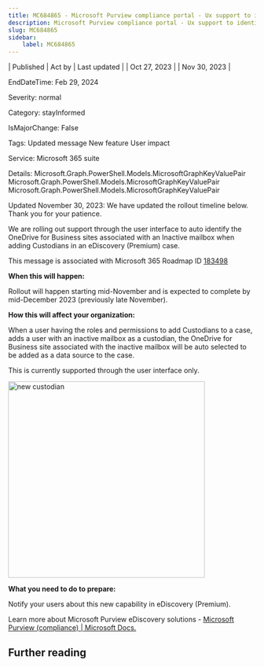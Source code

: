 ```yaml
---
title: MC684865 - Microsoft Purview compliance portal - Ux support to identify ODB site for an inactive mailbox in eDiscovery (Premium)
description: Microsoft Purview compliance portal - Ux support to identify ODB site for an inactive mailbox in eDiscovery (Premium)
slug: MC684865
sidebar:
    label: MC684865
---
```


| Published | Act by | Last updated |
| Oct 27, 2023 |  | Nov 30, 2023 |

EndDateTime: Feb 29, 2024

Severity: normal

Category: stayInformed

IsMajorChange: False

Tags: Updated message New feature User impact

Service: Microsoft 365 suite

Details: Microsoft.Graph.PowerShell.Models.MicrosoftGraphKeyValuePair Microsoft.Graph.PowerShell.Models.MicrosoftGraphKeyValuePair Microsoft.Graph.PowerShell.Models.MicrosoftGraphKeyValuePair

<p>Updated November 30, 2023: We have updated the rollout timeline below. Thank you for your patience.</p><p>We are rolling out support through the user interface to auto identify the OneDrive for Business sites associated with an Inactive mailbox when adding Custodians in an eDiscovery (Premium) case.&nbsp;<p></p>
<p>This message is associated with Microsoft 365 Roadmap ID <a href="https://www.microsoft.com/microsoft-365/roadmap?filters=&amp;searchterms=183498" target="_blank">183498</a></p>
<p><b>When this will happen:</b></p>

<p>Rollout will happen starting mid-November and is expected to complete by mid-December 2023 (previously late November).</p>

<p><b>How this will affect your organization:</b></p>

<p>When a user having the roles and permissions to add Custodians to a case, adds a user with an inactive mailbox as a custodian, the OneDrive for Business site associated with the inactive mailbox will be auto selected to be added as a data source to the case.
</p><p>This is currently supported through the user interface only.
</p><p><img src="https://img-prod-cms-rt-microsoft-com.akamaized.net/cms/api/am/imageFileData/RW1dOEa?ver=e1ec" style="width: 400px;" alt="new custodian"><br></p>
<p><b>What you need to do to prepare:</b></p>
<p>Notify your users about this new capability in eDiscovery (Premium).</p><p>Learn more about Microsoft Purview eDiscovery solutions - <a href="https://docs.microsoft.com/microsoft-365/compliance/ediscovery?view=o365-worldwide" target="_blank">Microsoft Purview (compliance) | Microsoft Docs.</a></p></p>

## Further reading

